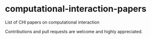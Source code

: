 # computational-interaction-papers
List of CHI papers on computational interaction

Contributions and pull requests are welcome and highly appreciated.
